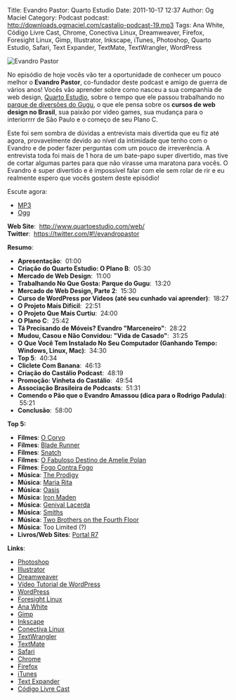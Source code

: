 Title: Evandro Pastor: Quarto Estudio
Date: 2011-10-17 12:37
Author: Og Maciel
Category: Podcast
podcast: http://downloads.ogmaciel.com/castalio-podcast-19.mp3
Tags: Ana White, Código Livre Cast, Chrome, Conectiva Linux, Dreamweaver, Firefox, Foresight Linux, Gimp, Illustrator, Inkscape, iTunes, Photoshop, Quarto Estudio, Safari, Text Expander, TextMate, TextWrangler, WordPress

![Evandro Pastor]({filename}/images/evandropastor.png)

No episódio de hoje vocês vão ter a oportunidade de conhecer um pouco
melhor o **Evandro Pastor**, co-fundador deste podcast e amigo de guerra
de vários anos! Vocês vão aprender sobre como nasceu a sua companhia de
web design, [Quarto
Estudio](http://www.quartoestudio.com/web/ "http://www.quartoestudio.com/web/"),
sobre o tempo que ele passou trabalhando no [parque de diversões do
Gugu](https://www.facebook.com/pages/Parque-do-Gugu/143888722341418 "https://www.facebook.com/pages/Parque-do-Gugu/143888722341418"),
o que ele pensa sobre os **cursos de web design no Brasil**, sua paixão
por video games, sua mudança para o interiorrrr de São Paulo e o começo
de seu Plano C.

Este foi sem sombra de dúvidas a entrevista mais divertida que eu fiz
até agora, provavelmente devido ao nível da intimidade que tenho com o
Evandro e de poder fazer perguntas com um pouco de irreverência. A
entrevista toda foi mais de 1 hora de um bate-papo super divertido, mas
tive de cortar algumas partes para que não virasse uma maratona para
vocês. O Evandro é super divertido e é impossível falar com ele sem
rolar de rir e eu realmente espero que vocês gostem deste episódio!

Escute agora:

* [MP3](http://downloads.ogmaciel.com/castalio-podcast-19.mp3)
* [Ogg](http://downloads.ogmaciel.com/castalio-podcast-19.ogg) 

**Web Site**:  <http://www.quartoestudio.com/web/>  
**Twitter**:  <https://twitter.com/#!/evandropastor>

**Resumo**:

-   **Apresentação**:  01:00
-   **Criação do Quarto Estudio: O Plano B**:  05:30
-   **Mercado de Web Design**:  11:00
-   **Trabalhando No Que Gosta: Parque do Gugu**:  13:20
-   **Mercado de Web Design, Parte 2**:  15:30
-   **Curso de WordPress por Vídeos (até seu cunhado vai aprender)**:
     18:27
-   **O Projeto Mais Difícil**:  22:51
-   **O Projeto Que Mais Curtiu**:  24:00
-   **O Plano C**:  25:42
-   **Tá Precisando de Móveis? Evandro "Marceneiro"**:  28:22
-   **Mudou, Casou e Não Convidou: "Vida de Casado"**:  31:25
-   **O Que Você Tem Instalado No Seu Computador (Ganhando Tempo:
    Windows, Linux, Mac)**:  34:30
-   **Top 5**:  40:34
-   **Cliclete Com Banana**:  46:13
-   **Criação do Castálio Podcast**:  48:19
-   **Promoção: Vinheta do Castálio**:  49:54
-   **Associação Brasileira de Podcasts**:  51:31
-   **Comendo o Pão que o Evandro Amassou (dica para o Rodrigo
    Padula)**:  55:21
-   **Conclusão**:  58:00

**Top 5:**

-   **Filmes**: [O
    Corvo](http://www.imdb.com/title/tt0109506/ "http://www.imdb.com/title/tt0109506/")
-   **Filmes**: [Blade
    Runner](http://www.imdb.com/title/tt0083658/ "http://www.imdb.com/title/tt0083658/")
-   **Filmes**:
    [Snatch](http://www.imdb.com/title/tt0208092/ "http://www.imdb.com/title/tt0208092/")
-   **Filmes**: [O Fabuloso Destino de Amelie
    Polan](http://www.imdb.com/title/tt0211915/ "http://www.imdb.com/title/tt0211915/")
-   **Filmes**: [Fogo Contra
    Fogo](http://www.imdb.com/title/tt0113277/ "http://www.imdb.com/title/tt0113277/")
-   **Música**: [The
    Prodigy](http://www.last.fm/search?q=The+Prodigy&from=ac "http://www.last.fm/search?q=The+Prodigy&from=ac")
-   **Música**: [Maria
    Rita](http://www.last.fm/music/Maria+Rita "http://www.last.fm/music/Maria+Rita")
-   **Música**:
    [Oasis](http://www.last.fm/music/Oasis "http://www.last.fm/music/Oasis")
-   **Música**: [Iron
    Maden](http://www.last.fm/music/Iron+Maiden "http://www.last.fm/music/Iron+Maiden")
-   **Música**: [Genival
    Lacerda](http://www.last.fm/music/Genival%2520Lacerda?ac=genival%20lace "http://www.last.fm/music/Genival%2520Lacerda?ac=genival%20lace")
-   **Música**:
    [Smiths](http://www.last.fm/music/The+Smiths "http://www.last.fm/music/The+Smiths")
-   **Música**: [Two Brothers on the Fourth
    Floor](http://www.last.fm/music/2+Brothers+On+The+4th+Floor "http://www.last.fm/music/2+Brothers+On+The+4th+Floor")
-   **Música**: Too Limited (?)
-   **Livros/Web Sites**: [Portal
    R7](http://www.r7.com/ "http://www.r7.com/")

**Links**:

-   [Photoshop](https://www.photoshop.com/ "https://www.photoshop.com/")
-   [Illustrator](http://www.adobe.com/products/illustrator.html "http://www.adobe.com/products/illustrator.html")
-   [Dreamweaver](http://www.adobe.com/products/dreamweaver.html "http://www.adobe.com/products/dreamweaver.html")
-   [Vídeo Tutorial de
    WordPress](http://quartoestudio.com/cursowordpress/ "http://quartoestudio.com/cursowordpress/")
-   [WordPress](http://wordpress.org/ "http://wordpress.org/")
-   [Foresight
    Linux](http://www.foresightlinux.org/ "http://www.foresightlinux.org/")
-   [Ana White](http://ana-white.com/ "http://ana-white.com/")
-   [Gimp](http://www.gimp.org/ "http://www.gimp.org/")
-   [Inkscape](http://www.inkscape.org/ "http://www.inkscape.org/")
-   [Conectiva
    Linux](https://en.wikipedia.org/wiki/Conectiva "https://en.wikipedia.org/wiki/Conectiva")
-   [TextWrangler](http://www.barebones.com/products/textwrangler/index.html "http://www.barebones.com/products/textwrangler/index.html")
-   [TextMate](http://www.macromates.com/ "http://www.macromates.com/")
-   [Safari](http://www.apple.com/safari/ "http://www.apple.com/safari/")
-   [Chrome](http://www.google.com/chrome/ "http://www.google.com/chrome/")
-   [Firefox](https://www.mozilla.org/en-US/firefox/new/ "https://www.mozilla.org/en-US/firefox/new/")
-   [iTunes](http://www.apple.com/itunes/ "http://www.apple.com/itunes/")
-   [Text
    Expander](http://smilesoftware.com/TextExpander/ "http://smilesoftware.com/TextExpander/")
-   [Código Livre
    Cast](http://codigolivre.net/ "http://codigolivre.net/")
